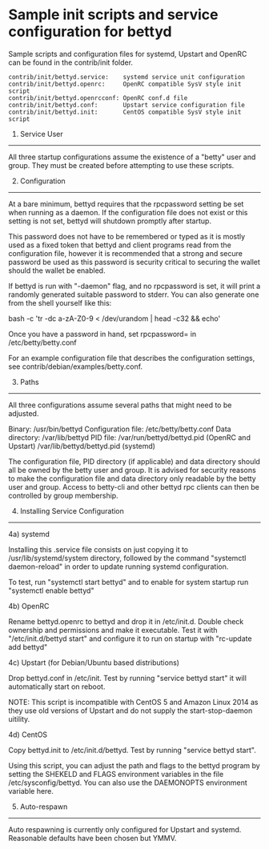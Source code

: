 Sample init scripts and service configuration for bettyd
==========================================================

Sample scripts and configuration files for systemd, Upstart and OpenRC
can be found in the contrib/init folder.

    contrib/init/bettyd.service:    systemd service unit configuration
    contrib/init/bettyd.openrc:     OpenRC compatible SysV style init script
    contrib/init/bettyd.openrcconf: OpenRC conf.d file
    contrib/init/bettyd.conf:       Upstart service configuration file
    contrib/init/bettyd.init:       CentOS compatible SysV style init script

1. Service User
---------------------------------

All three startup configurations assume the existence of a "betty" user
and group.  They must be created before attempting to use these scripts.

2. Configuration
---------------------------------

At a bare minimum, bettyd requires that the rpcpassword setting be set
when running as a daemon.  If the configuration file does not exist or this
setting is not set, bettyd will shutdown promptly after startup.

This password does not have to be remembered or typed as it is mostly used
as a fixed token that bettyd and client programs read from the configuration
file, however it is recommended that a strong and secure password be used
as this password is security critical to securing the wallet should the
wallet be enabled.

If bettyd is run with "-daemon" flag, and no rpcpassword is set, it will
print a randomly generated suitable password to stderr.  You can also
generate one from the shell yourself like this:

bash -c 'tr -dc a-zA-Z0-9 < /dev/urandom | head -c32 && echo'

Once you have a password in hand, set rpcpassword= in /etc/betty/betty.conf

For an example configuration file that describes the configuration settings,
see contrib/debian/examples/betty.conf.

3. Paths
---------------------------------

All three configurations assume several paths that might need to be adjusted.

Binary:              /usr/bin/bettyd
Configuration file:  /etc/betty/betty.conf
Data directory:      /var/lib/bettyd
PID file:            /var/run/bettyd/bettyd.pid (OpenRC and Upstart)
                     /var/lib/bettyd/bettyd.pid (systemd)

The configuration file, PID directory (if applicable) and data directory
should all be owned by the betty user and group.  It is advised for security
reasons to make the configuration file and data directory only readable by the
betty user and group.  Access to betty-cli and other bettyd rpc clients
can then be controlled by group membership.

4. Installing Service Configuration
-----------------------------------

4a) systemd

Installing this .service file consists on just copying it to
/usr/lib/systemd/system directory, followed by the command
"systemctl daemon-reload" in order to update running systemd configuration.

To test, run "systemctl start bettyd" and to enable for system startup run
"systemctl enable bettyd"

4b) OpenRC

Rename bettyd.openrc to bettyd and drop it in /etc/init.d.  Double
check ownership and permissions and make it executable.  Test it with
"/etc/init.d/bettyd start" and configure it to run on startup with
"rc-update add bettyd"

4c) Upstart (for Debian/Ubuntu based distributions)

Drop bettyd.conf in /etc/init.  Test by running "service bettyd start"
it will automatically start on reboot.

NOTE: This script is incompatible with CentOS 5 and Amazon Linux 2014 as they
use old versions of Upstart and do not supply the start-stop-daemon uitility.

4d) CentOS

Copy bettyd.init to /etc/init.d/bettyd. Test by running "service bettyd start".

Using this script, you can adjust the path and flags to the bettyd program by
setting the SHEKELD and FLAGS environment variables in the file
/etc/sysconfig/bettyd. You can also use the DAEMONOPTS environment variable here.

5. Auto-respawn
-----------------------------------

Auto respawning is currently only configured for Upstart and systemd.
Reasonable defaults have been chosen but YMMV.
